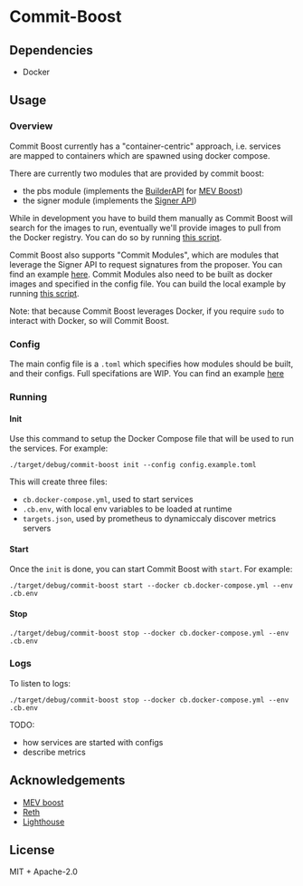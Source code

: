 # Commit-Boost

## Dependencies

- Docker

## Usage
### Overview
Commit Boost currently has a "container-centric" approach, i.e. services are mapped to containers which are spawned using docker compose.

There are currently two modules that are provided by commit boost:
- the pbs module (implements the [BuilderAPI](https://ethereum.github.io/builder-specs/) for [MEV Boost](https://docs.flashbots.net/flashbots-mev-boost/architecture-overview/specifications))
- the signer module (implements the [Signer API](api/signer-api.yml))

While in development you have to build them manually as Commit Boost will search for the images to run, eventually we'll provide images to pull from the Docker registry. You can do so by running [this script](scripts/build_local_images.sh).

Commit Boost also supports "Commit Modules", which are modules that leverage the Signer API to request signatures from the proposer. You can find an example [here](examples/da_commit). Commit Modules also need to be built as docker images and specified in the config file. You can build the local example by running [this script](scripts/build_local_module.sh).

Note: that because Commit Boost leverages Docker, if you require `sudo` to interact with Docker, so will Commit Boost.

### Config
The main config file is a `.toml` which specifies how modules should be built, and their configs. Full specifations are WIP. You can find an example [here](./config.example.toml)

### Running

#### Init
Use this command to setup the Docker Compose file that will be used to run the services. For example:
```shell
./target/debug/commit-boost init --config config.example.toml
```
This will create three files:
- `cb.docker-compose.yml`, used to start services
- `.cb.env`, with local env variables to be loaded at runtime
- `targets.json`, used by prometheus to dynamiccaly discover metrics servers

#### Start
Once the `init` is done, you can start Commit Boost with `start`. For example:
```shell
./target/debug/commit-boost start --docker cb.docker-compose.yml --env .cb.env
```

#### Stop
```shell
./target/debug/commit-boost stop --docker cb.docker-compose.yml --env .cb.env
```

### Logs
To listen to logs:
```shell
./target/debug/commit-boost stop --docker cb.docker-compose.yml --env .cb.env
```


TODO:
- how services are started with configs
- describe metrics


## Acknowledgements
- [MEV boost](https://github.com/flashbots/mev-boost)
- [Reth](https://github.com/paradigmxyz/reth)
- [Lighthouse](https://github.com/sigp/lighthouse)

## License
MIT + Apache-2.0
